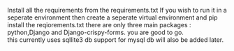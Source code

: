 Install all the requirements from the requirements.txt
If you wish to run it in a seperate environment then create a seperate virtual environment and pip install the reqiorements.txt
there are only three main packages : python,Django and Django-crispy-forms. you are good to go.\
this currently uses sqllite3 db support for mysql db will also be added later.
